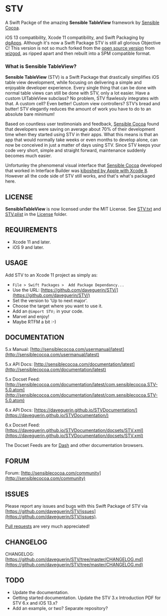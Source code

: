 # STV
A Swift Packge of the amazing **Sensible TableView** framework by [Sensible Cocoa](http://sensiblecocoa.com/).

iOS 13 compatibility, Xcode 11 compatibility, and Swift Packaging by [dgApps](http://dgapps.ie/). Although it's now a Swift Package STV is still all glorious Objective C! This version is not so much forked from the [open source version](https://github.com/wizgod/STV) from [wizgod](https://github.com/wizgod), as ripped apart and then rebuilt into a SPM compatible format.

### What is Sensible TableView?
**Sensible TableView** (STV) is a Swift Package that drastically simplifies iOS table view development, while focusing on delivering a simple and enjoyable developer experience. Every single thing that can be done with normal table views can still be done with STV, only a lot easier. Have a custom UITableView subclass? No problem, STV flawlessly integrates with that. A custom cell? Even better! Custom view controllers? STV’s bread and butter! STV elegantly reduces the amount of work you have to do to an absolute bare minimum!

Based on countless user testimonials and feedback, [Sensible Cocoa](http://sensiblecocoa.com/) found that developers were saving on average about 70% of their development time when they started using STV in their apps. What this means is that an app that would normally take weeks or even months to develop alone, can now be conceived in just a matter of days using STV. Since STV keeps your code very short, simple and straight forward, maintenance suddenly becomes much easier.

Unfortunley the phenomenal visual interface that [Sensible Cocoa](http://sensiblecocoa.com/) developed that worked in Interface Builder was [kiboshed by Apple with Xcode 8](http://sensiblecocoa.com/community/topic/2462-sad-news-for-stv-from-wwdc/). However all the code side of STV still works, and that's what's packaged here.

## LICENSE
**SensibleTableView** is now licensed under the MIT License. See [STV.txt](https://github.com/daveguerin/STV/tree/master/License/STV.txt) and [STV.plist](https://github.com/daveguerin/STV/tree/master/License/STV.plist) in the [License](https://github.com/daveguerin/STV/tree/master/License/) folder.

## REQUIREMENTS
* Xcode 11 and later.
* iOS 9 and later.

## USAGE
Add STV to an Xcode 11 project as simply as:

* `File > Swift Packages >  Add Package Dependancy...`
* Use the URL: [https://github.com/daveguerin/STV/](https://github.com/daveguerin/STV/)
* Set the version to 'Up to next major'.
* Choose the target where you want to use it.
* Add an `@import STV;` in your code.
* Marvel and enjoy! 
* Maybe RTFM a bit :-)
 
## DOCUMENTATION
5.x Manual: [http://sensiblecocoa.com/usermanual/latest](http://sensiblecocoa.com/usermanual/latest)

5.x API Docs: [http://sensiblecocoa.com/documentation/latest](http://sensiblecocoa.com/documentation/latest)

5.x Docset Feed: [http://sensiblecocoa.com/documentation/latest/com.sensiblecocoa.STV-5.0.atom](http://sensiblecocoa.com/documentation/latest/com.sensiblecocoa.STV-5.0.atom)  

6.x API Docs: [https://daveguerin.github.io/STVDocumentation/](https://daveguerin.github.io/STVDocumentation/)

6.x Docset Feed: [https://daveguerin.github.io/STVDocumentation/docsets/STV.xml](https://daveguerin.github.io/STVDocumentation/docsets/STV.xml)  

The Docset Feeds are for [Dash](https://kapeli.com/dash) and other documentation browsers.

## FORUM
Forum: [http://sensiblecocoa.com/community](http://sensiblecocoa.com/community)

## ISSUES
Please report any issues and bugs with this Swift Package of STV via [https://github.com/daveguerin/STV/issues](https://github.com/daveguerin/STV/issues). 

[Pull requests](https://github.com/daveguerin/STV/pulls) are very much appreciated!

## CHANGELOG
CHANGELOG: [https://github.com/daveguerin/STV/tree/master/CHANGELOG.md](https://github.com/daveguerin/STV/tree/master/CHANGELOG.md)

## TODO
* Update the documentation.
* Getting started documentation. Update the STV 3.x Introduction PDF for STV 6.x and iOS 13.x?
* Add an example, or two? Separate repository?

